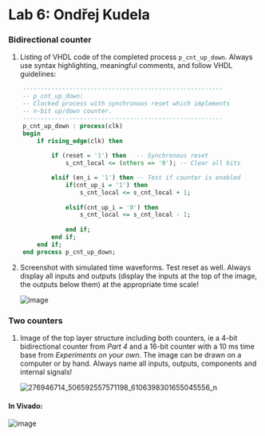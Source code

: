 # Lab 6: Ondřej Kudela

### Bidirectional counter

1. Listing of VHDL code of the completed process `p_cnt_up_down`. Always use syntax highlighting, meaningful comments, and follow VHDL guidelines:

```vhdl
    --------------------------------------------------------
    -- p_cnt_up_down:
    -- Clocked process with synchronous reset which implements
    -- n-bit up/down counter.
    --------------------------------------------------------
    p_cnt_up_down : process(clk)
    begin
        if rising_edge(clk) then
        
            if (reset = '1') then   -- Synchronous reset
                s_cnt_local <= (others => '0'); -- Clear all bits

            elsif (en_i = '1') then -- Test if counter is enabled
                if(cnt_up_i = '1') then
                    s_cnt_local <= s_cnt_local + 1;
                    
                elsif(cnt_up_i = '0') then
                    s_cnt_local <= s_cnt_local - 1;
       
                end if;
            end if;
        end if;
    end process p_cnt_up_down;
```

2. Screenshot with simulated time waveforms. Test reset as well. Always display all inputs and outputs (display the inputs at the top of the image, the outputs below them) at the appropriate time scale!

    ![image](https://user-images.githubusercontent.com/99534053/159756126-a6ca794b-d995-4cf5-b235-96f1d22ee8bc.png)


### Two counters

1. Image of the top layer structure including both counters, ie a 4-bit bidirectional counter from *Part 4* and a 16-bit counter with a 10 ms time base from *Experiments on your own*. The image can be drawn on a computer or by hand. Always name all inputs, outputs, components and internal signals!

   ![276946714_506592557571198_6106398301655045556_n](https://user-images.githubusercontent.com/99534053/159768335-fec00ae3-d8b6-46eb-b7f6-f1148e5cd647.jpg)
   
#### In Vivado:
   
   ![image](https://user-images.githubusercontent.com/99534053/159765843-90973d61-4c6a-403e-b76b-4dc294fa3649.png)

